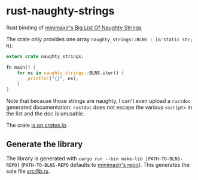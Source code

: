 # rust-naughty-strings
Rust binding of [minimaxir's Big List Of Naughty
Strings](https://github.com/minimaxir/big-list-of-naughty-strings)

The crate only provides one array `naughty_strings::BLNS : [&'static str; N]`:
```rust
extern crate naughty_strings;

fn main() {
    for ns in naughty_strings::BLNS.iter() {
        println!("{}", ns);
    }
}

```

Note that because those strings are naughty, I can't even upload a `rustdoc`
generated documentation: `rustdoc` does not escape the various `<script>` in
the list and the doc is unusable.

The crate [is on *crates.io*](https://crates.io/crates/naughty-strings).

## Generate the library
The library is generated with `cargo run --bin make-lib [PATH-TO-BLNS-REPO]`
(`PATH-TO-BLNS-REPO` defaults to
[minimaxir's repo](https://github.com/minimaxir/big-list-of-naughty-strings.git)).
This generates the sole file [*src/lib.rs*](src/lib.rs).

